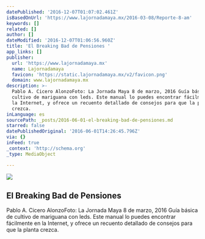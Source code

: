 ```yaml
---
datePublished: '2016-12-07T01:07:02.461Z'
isBasedOnUrl: 'https://www.lajornadamaya.mx/2016-03-08/Reporte-8-am'
keywords: []
related: []
author: []
dateModified: '2016-12-07T01:06:56.960Z'
title: 'El Breaking Bad de Pensiones '
app_links: []
publisher:
  url: 'https://www.lajornadamaya.mx'
  name: Lajornadamaya
  favicon: 'https://static.lajornadamaya.mx/v2/favicon.png'
  domain: www.lajornadamaya.mx
description: >-
  Pablo A. Cicero AlonzoFoto: La Jornada Maya 8 de marzo, 2016 Guía básica de
  cultivo de mariguana con leds. Este manual lo puedes encontrar fácilmente en
  la Internet, y ofrece un recuento detallado de consejos para que la planta
  crezca.
inLanguage: es
sourcePath: _posts/2016-06-01-el-breaking-bad-de-pensiones.md
starred: false
datePublishedOriginal: '2016-06-01T14:26:45.796Z'
via: {}
inFeed: true
_context: 'http://schema.org'
_type: MediaObject

---
```

<article style=""><img src="https://s3-us-west-2.amazonaws.com/the-grid-img/p/8f686caf995ba7286bda4954ee474911246f87d1.jpg" /><h1>El Breaking Bad de Pensiones </h1><p>Pablo A. Cicero AlonzoFoto: La Jornada Maya 8 de marzo, 2016 Guía básica de cultivo de mariguana con leds. Este manual lo puedes encontrar fácilmente en la Internet, y ofrece un recuento detallado de consejos para que la planta crezca.</p></article>